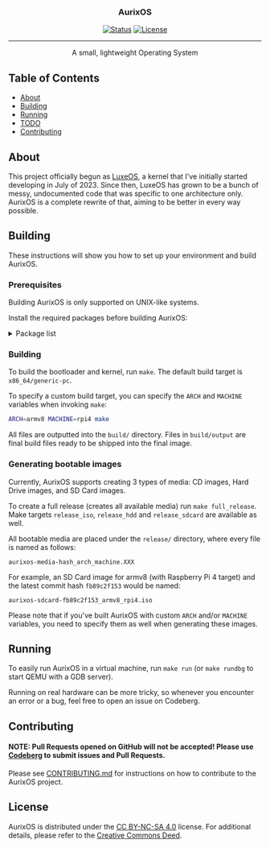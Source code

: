 <p align="center">
  <a href="" rel="noopener">
  <!-- For when I create a logo for AurixOS :p -->
 <!-- <img width=200px height=200px src="" alt="AurixOS logo"> -->
 </a>
</p>

<h3 align="center">AurixOS</h3>

<div align="center">

  [![Status](https://img.shields.io/badge/status-active-success.svg)]() 
  [![License](https://img.shields.io/github/license/schkwve/aurix)](/LICENSE)

</div>

---

<p align="center"> A small, lightweight Operating System
    <br> 
</p>

## Table of Contents
- [About](#about)
- [Building](#building)
- [Running](#running)
- [TODO](docs/TODO.md)
- [Contributing](docs/CONTRIBUTING.md)

## About <a name = "about"></a>

This project officially begun as [LuxeOS](https://github.com/luxeos/luxe-kernel-old), a kernel that I've initially started developing in July of 2023. Since then, LuxeOS has grown to be a bunch of messy, undocumented code that was specific to one architecture only.
AurixOS is a complete rewrite of that, aiming to be better in every way possible.

## Building <a name = "building"></a>

These instructions will show you how to set up your environment and build AurixOS.

### Prerequisites

Building AurixOS is only supported on UNIX-like systems.

Install the required packages before building AurixOS:

<details>
<summary>Package list</summary>

- `git`
- `make` (`gmake` on BSD systems)
- `dd`
- `mtools`
- `xorriso`
- `clang` (x86_64 builds only)
- `lld-link` (x86_64 builds only)
- `nasm` (x86_64 builds only)
- `ARCH-elf-gas`
- `ARCH-elf-gcc`
- `ARCH-elf-ld`

For `ARCH-elf-...` packages, replace `ARCH` with the target architecture.
</details>

### Building

To build the bootloader and kernel, run `make`.
The default build target is `x86_64/generic-pc`.

To specify a custom build target, you can specify the `ARCH` and `MACHINE` variables when invoking `make`:
```bash
ARCH=armv8 MACHINE=rpi4 make
```

All files are outputted into the `build/` directory. Files in `build/output` are final build files ready to be shipped into the final image.

### Generating bootable images

Currently, AurixOS supports creating 3 types of media: CD images, Hard Drive images, and SD Card images.

To create a full release (creates all available media) run `make full_release`.
Make targets `release_iso`, `release_hdd` and `release_sdcard` are available as well.

All bootable media are placed under the `release/` directory, where every file is named as follows:
```
aurixos-media-hash_arch_machine.XXX
```
For example, an SD Card image for armv8 (with Raspberry Pi 4 target) and the latest commit hash `fb89c2f153` would be named:
```
aurixos-sdcard-fb89c2f153_armv8_rpi4.iso
```

Please note that if you've built AurixOS with custom `ARCH` and/or `MACHINE` variables, you need to specify them as well when generating these images.

## Running <a name="running"></a>

To easily run AurixOS in a virtual machine, run `make run` (or `make rundbg` to start QEMU with a GDB server).

Running on real hardware can be more tricky, so whenever you encounter an error or a bug, feel free to open an issue on Codeberg.

## Contributing <a name="contributing"></a>

#### NOTE: Pull Requests opened on GitHub will not be accepted! Please use [Codeberg](https://codeberg.org/schkwve/aurix) to submit issues and Pull Requests.

Please see [CONTRIBUTING.md](docs/CONTRIBUTING.md) for instructions on how to contribute to the AurixOS project.

## License <a name="license"></a>

AurixOS is distributed under the [CC BY-NC-SA 4.0](LICENSE) license. For additional details, please refer to the [Creative Commons Deed](https://creativecommons.org/licenses/by-nc-sa/4.0/).
